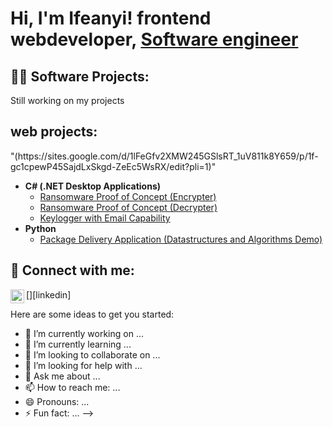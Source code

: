 <h1>Hi, I'm Ifeanyi! frontend webdeveloper</a>, <a href="https://www.linkedin.com/in/okafor-ifeanyi-99a836293/">Software 
engineer</a>

<h2>👨‍💻 Software Projects:</h2>
Still working on my projects
<h2> web projects:</h2>
"(https://sites.google.com/d/1lFeGfv2XMW245GSlsRT_1uV811k8Y659/p/1f-gc1cpewP45SajdLxSkgd-ZeEc5WsRX/edit?pli=1)"


- <b>C# (.NET Desktop Applications)</b>
  - [Ransomware Proof of Concept (Encrypter)](https://github.com/joshmadakor1/EncrypterPOC)
  - [Ransomware Proof of Concept (Decrypter)](https://github.com/joshmadakor1/DecrypterPOC)
  - [Keylogger with Email Capability](https://github.com/joshmadakor1/Key-Logger-With-Email)
- <b>Python</b>
  - [Package Delivery Application (Datastructures and Algorithms Demo)](https://github.com/joshmadakor1/Package-Delivery-Pathfinding-Algorithm)

<h2> 🤳 Connect with me:</h2>

[<img align="left" alt="Okafor ifeanyi | LinkedIn" width="22px" src="https://www.linkedin.com/in/okafor-ifeanyi-99a836293/" />][linkedin]

Here are some ideas to get you started:

- 🔭 I’m currently working on ...
- 🌱 I’m currently learning ...
- 👯 I’m looking to collaborate on ...
- 🤔 I’m looking for help with ...
- 💬 Ask me about ...
- 📫 How to reach me: ...
- 😄 Pronouns: ...
- ⚡ Fun fact: ...
-->
